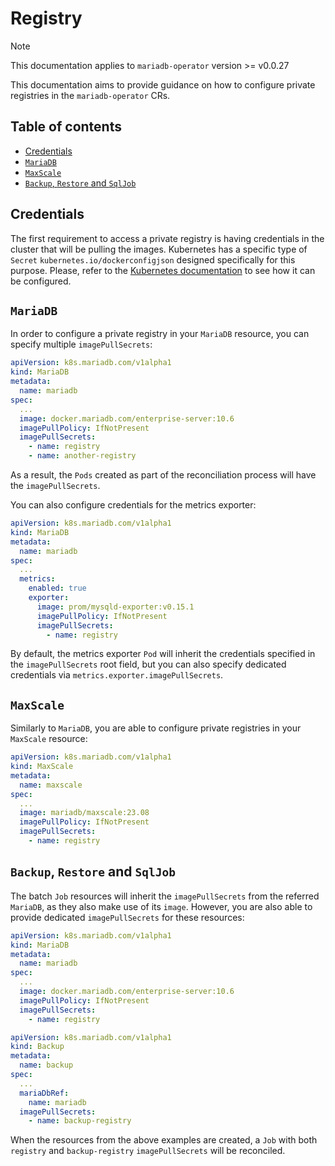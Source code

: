 # Registry

> [!NOTE]  
> This documentation applies to `mariadb-operator` version >= v0.0.27

This documentation aims to provide guidance on how to configure private registries in the `mariadb-operator` CRs.

## Table of contents
<!-- toc -->
- [Credentials](#credentials)
- [<code>MariaDB</code>](#mariadb)
- [<code>MaxScale</code>](#maxscale)
- [<code>Backup</code>, <code>Restore</code> and <code>SqlJob</code>](#backup-restore-and-sqljob)
<!-- /toc -->

## Credentials

The first requirement to access a private registry is having credentials in the cluster that will be pulling the images. Kubernetes has a specific type of `Secret` `kubernetes.io/dockerconfigjson` designed specifically for this purpose. Please, refer to the [Kubernetes documentation](https://kubernetes.io/docs/tasks/configure-pod-container/pull-image-private-registry/) to see how it can be configured.


## `MariaDB` 

In order to configure a private registry in your `MariaDB` resource, you can specify multiple `imagePullSecrets`:

```yaml
apiVersion: k8s.mariadb.com/v1alpha1
kind: MariaDB
metadata:
  name: mariadb
spec:
  ...
  image: docker.mariadb.com/enterprise-server:10.6
  imagePullPolicy: IfNotPresent
  imagePullSecrets:
    - name: registry
    - name: another-registry
```
As a result, the `Pods` created as part of the reconciliation process will have the `imagePullSecrets`.

You can also configure credentials for the metrics exporter:

```yaml
apiVersion: k8s.mariadb.com/v1alpha1
kind: MariaDB
metadata:
  name: mariadb
spec:
  ...
  metrics:
    enabled: true
    exporter:
      image: prom/mysqld-exporter:v0.15.1
      imagePullPolicy: IfNotPresent
      imagePullSecrets:
        - name: registry
```

By default, the metrics exporter `Pod` will inherit the credentials specified in the `imagePullSecrets` root field, but you can also specify dedicated credentials via `metrics.exporter.imagePullSecrets`.

## `MaxScale`

Similarly to `MariaDB`, you are able to configure private registries in your `MaxScale` resource:

```yaml
apiVersion: k8s.mariadb.com/v1alpha1
kind: MaxScale
metadata:
  name: maxscale
spec:
  ...
  image: mariadb/maxscale:23.08
  imagePullPolicy: IfNotPresent
  imagePullSecrets:
    - name: registry
```

## `Backup`, `Restore` and `SqlJob`

The batch `Job` resources will inherit the `imagePullSecrets` from the referred `MariaDB`, as they also make use of its `image`. However, you are also able to provide dedicated `imagePullSecrets` for these resources:


```yaml
apiVersion: k8s.mariadb.com/v1alpha1
kind: MariaDB
metadata:
  name: mariadb
spec:
  ...
  image: docker.mariadb.com/enterprise-server:10.6
  imagePullPolicy: IfNotPresent
  imagePullSecrets:
    - name: registry
```
```yaml
apiVersion: k8s.mariadb.com/v1alpha1
kind: Backup
metadata:
  name: backup
spec:
  ...
  mariaDbRef:
    name: mariadb
  imagePullSecrets:
    - name: backup-registry
```

When the resources from the above examples are created, a `Job` with both `registry` and `backup-registry` `imagePullSecrets` will be reconciled.